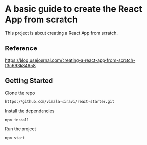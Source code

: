 # A basic guide to create the React App from scratch

This project is about creating a React App from scratch.

## Reference

https://blog.usejournal.com/creating-a-react-app-from-scratch-f3c693b84658

## Getting Started

Clone the repo

```
https://github.com/vimala-siravi/react-starter.git
```

Install the dependencies

```
npm install
```

Run the project

```
npm start
```
